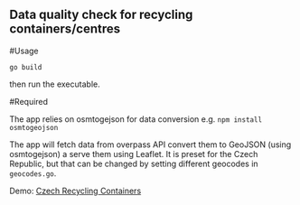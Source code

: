 ## Data quality check for recycling containers/centres


#Usage

`go build`

then run the executable.

#Required

The app relies on osmtogejson for data conversion
e.g. `npm install osmtogeojson`


The app will fetch data from overpass API convert them to GeoJSON (using osmtogejson) a serve them using Leaflet. 
It is preset for the Czech Republic, but that can be changed by setting different geocodes in `geocodes.go`.




Demo: [Czech Recycling Containers](https://thartek.alwaysdata.net/)



